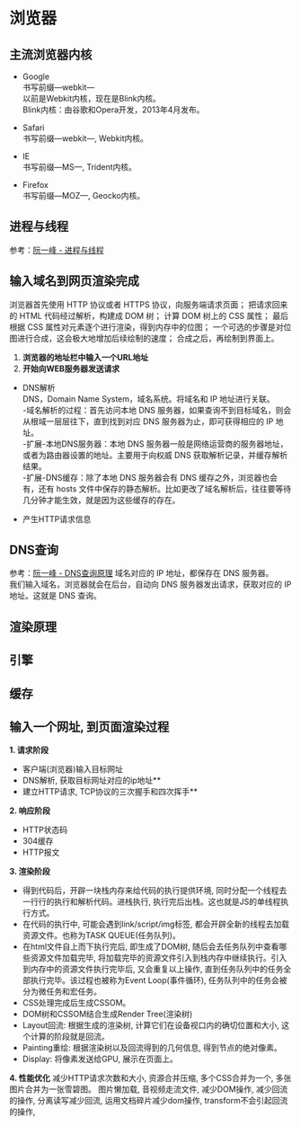 # 浏览器

## 主流浏览器内核
- Google<br>
书写前缀—webkit—<br>
以前是Webkit内核，现在是Blink内核。<br>
Blink内核：由谷歌和Opera开发，2013年4月发布。

- Safari<br>
书写前缀—webkit—, Webkit内核。

- IE<br>
书写前缀—MS—, Trident内核。

- Firefox<br>
书写前缀—MOZ—, Geocko内核。

## 进程与线程
参考：[阮一峰 - 进程与线程](https://www.ruanyifeng.com/blog/2013/04/processes_and_threads.html)

## 输入域名到网页渲染完成

浏览器首先使用 HTTP 协议或者 HTTPS 协议，向服务端请求页面；
把请求回来的 HTML 代码经过解析，构建成 DOM 树；
计算 DOM 树上的 CSS 属性；
最后根据 CSS 属性对元素逐个进行渲染，得到内存中的位图；
一个可选的步骤是对位图进行合成，这会极大地增加后续绘制的速度；
合成之后，再绘制到界面上。

1. **浏览器的地址栏中输入一个URL地址**<br>
2. **开始向WEB服务器发送请求**<br>
- DNS解析<br>
DNS，Domain Name System，域名系统。将域名和 IP 地址进行关联。<br>
-域名解析的过程：首先访问本地 DNS 服务器，如果查询不到目标域名，则会从根域一层层往下，直到找到对应 DNS 服务器为止，即可获得相应的 IP 地址。<br>
-扩展-本地DNS服务器：本地 DNS 服务器一般是网络运营商的服务器地址，或者为路由器设置的地址。主要用于向权威 DNS 获取解析记录，并缓存解析结果。<br>
-扩展-DNS缓存：除了本地 DNS 服务器会有 DNS 缓存之外，浏览器也会有，还有 hosts 文件中保存的静态解析。比如更改了域名解析后，往往要等待几分钟才能生效，就是因为这些缓存的存在。<br>

- 产生HTTP请求信息<br>

## DNS查询
参考：[阮一峰 - DNS查询原理](https://www.ruanyifeng.com/blog/2022/08/dns-query.html)
域名对应的 IP 地址，都保存在 DNS 服务器。<br>
我们输入域名，浏览器就会在后台，自动向 DNS 服务器发出请求，获取对应的 IP 地址。这就是 DNS 查询。<br>
## 渲染原理

## 引擎

## 缓存

## 输入一个网址, 到页面渲染过程

**1. 请求阶段**
- 客户端(浏览器)输入目标网址
- DNS解析, 获取目标网址对应的ip地址**
- 建立HTTP请求, TCP协议的三次握手和四次挥手**

**2. 响应阶段**
- HTTP状态码
- 304缓存
- HTTP报文

**3. 渲染阶段**

- 得到代码后，开辟一块栈内存来给代码的执行提供环境, 同时分配一个线程去一行行的执行和解析代码。进栈执行, 执行完后出栈。这也就是JS的单线程执行方式。
- 在代码的执行中, 可能会遇到link/script/img标签, 都会开辟全新的线程去加载资源文件。也称为TASK QUEUE(任务队列)。
- 在html文件自上而下执行完后, 即生成了DOM树, 随后会去任务队列中查看哪些资源文件加载完毕, 将加载完毕的资源文件引入到栈内存中继续执行。引入到内存中的资源文件执行完毕后, 又会重复以上操作, 直到任务队列中的任务全部执行完毕。该过程也被称为Event Loop(事件循环), 任务队列中的任务会被分为微任务和宏任务。
- CSS处理完成后生成CSSOM。
- DOM树和CSSOM结合生成Render Tree(渲染树)
- Layout回流: 根据生成的渲染树, 计算它们在设备视口内的确切位置和大小, 这个计算的阶段就是回流。
- Painting重绘: 根据渲染树以及回流得到的几何信息, 得到节点的绝对像素。
- Display: 将像素发送给GPU, 展示在页面上。

**4. 性能优化**
减少HTTP请求次数和大小, 资源合并压缩, 多个CSS合并为一个, 多张图片合并为一张雪碧图。
图片懒加载, 音视频走流文件, 减少DOM操作, 减少回流的操作, 分离读写减少回流, 运用文档碎片减少dom操作, transform不会引起回流的操作, 